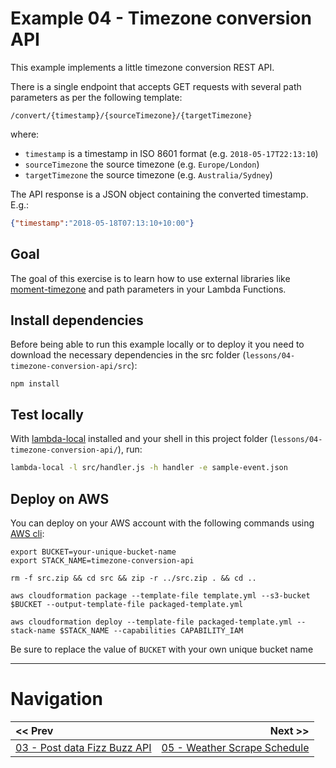 # Example 04 - Timezone conversion API

This example implements a little timezone conversion REST API.

There is a single endpoint that accepts GET requests with several path parameters as per the following template:

```
/convert/{timestamp}/{sourceTimezone}/{targetTimezone}
```

where:

 - `timestamp` is a timestamp in ISO 8601 format (e.g. `2018-05-17T22:13:10`)
 - `sourceTimezone` the source timezone (e.g. `Europe/London`)
 - `targetTimezone` the source timezone (e.g. `Australia/Sydney`)

The API response is a JSON object containing the converted timestamp. E.g.:

```json
{"timestamp":"2018-05-18T07:13:10+10:00"}
```

## Goal

The goal of this exercise is to learn how to use external libraries like [moment-timezone](https://www.npmjs.com/package/moment-timezone) and path parameters in your Lambda Functions.


## Install dependencies

Before being able to run this example locally or to deploy it you need to download
the necessary dependencies in the src folder (`lessons/04-timezone-conversion-api/src`):

```
npm install
```


## Test locally

With [lambda-local](https://www.npmjs.com/package/lambda-local) installed and your shell in this project folder (`lessons/04-timezone-conversion-api/`), run:

```bash
lambda-local -l src/handler.js -h handler -e sample-event.json
```


## Deploy on AWS

You can deploy on your AWS account with the following commands using [AWS cli](https://aws.amazon.com/cli/):

```
export BUCKET=your-unique-bucket-name
export STACK_NAME=timezone-conversion-api

rm -f src.zip && cd src && zip -r ../src.zip . && cd ..

aws cloudformation package --template-file template.yml --s3-bucket $BUCKET --output-template-file packaged-template.yml

aws cloudformation deploy --template-file packaged-template.yml --stack-name $STACK_NAME --capabilities CAPABILITY_IAM
```

Be sure to replace the value of `BUCKET` with your own unique bucket name

---

# Navigation

| << Prev | Next >> |
| :---         |          ---: |
| [03 - Post data Fizz Buzz API](../03-post-data-fizz-buzz-api)   | [05 - Weather Scrape Schedule](../05-weather-scrape-schedule) |

